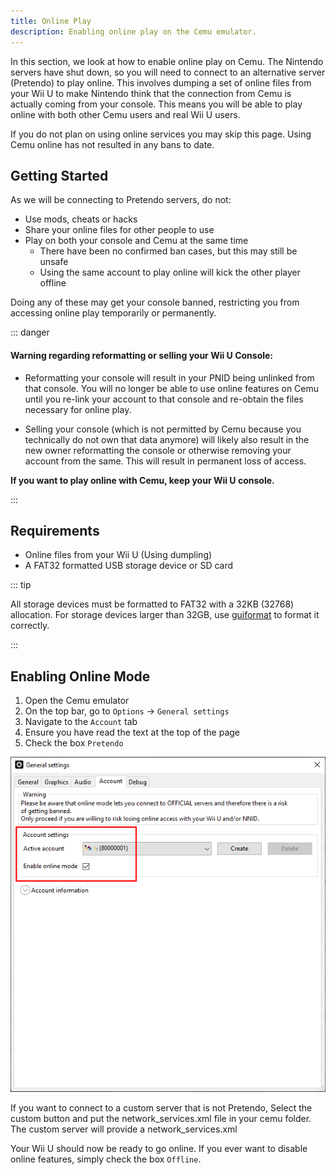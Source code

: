 ```yaml
---
title: Online Play
description: Enabling online play on the Cemu emulator.
---
```


In this section, we look at how to enable online play on Cemu. The Nintendo servers have shut down, so you will need to connect to an alternative server (Pretendo) to play online. This involves dumping a set of online files from your Wii U to make Nintendo think that the connection from Cemu is actually coming from your console. This means you will be able to play online with both other Cemu users and real Wii U users.

If you do not plan on using online services you may skip this page. Using Cemu online has not resulted in any bans to date.

## Getting Started

As we will be connecting to Pretendo servers, do not:
- Use mods, cheats or hacks
- Share your online files for other people to use
- Play on both your console and Cemu at the same time
  - There have been no confirmed ban cases, but this may still be unsafe
  - Using the same account to play online will kick the other player offline

Doing any of these may get your console banned, restricting you from accessing online play temporarily or permanently.

::: danger

#### Warning regarding reformatting or selling your Wii U Console:

- Reformatting your console will result in your PNID being unlinked from that console. You will no longer be able to use online features on Cemu until you re-link your account to that console and re-obtain the files necessary for online play.

- Selling your console (which is not permitted by Cemu because you technically do not own that data anymore) will likely also result in the new owner reformatting the console or otherwise removing your account from the same. This will result in permanent loss of access.

**If you want to play online with Cemu, keep your Wii U console.**

:::

## Requirements

- Online files from your Wii U (<router-link to="/using-dumpling">Using dumpling</router-link>)
- A FAT32 formatted USB storage device or SD card

::: tip

All storage devices must be formatted to FAT32 with a 32KB (32768) allocation. For storage devices larger than 32GB, use [guiformat](http://ridgecrop.co.uk/index.htm?guiformat.htm) to format it correctly.

:::

## Enabling Online Mode

1. Open the Cemu emulator
1. On the top bar, go to `Options` -> `General settings`
1. Navigate to the `Account` tab
1. Ensure you have read the text at the top of the page
1. Check the box `Pretendo`

![A screenshot of a Cemu online account](/assets/images/cemu-account-settings.png)


If you want to connect to a custom server that is not Pretendo, Select the custom button and put the network_services.xml file in your cemu folder. The custom server will provide a network_services.xml



Your Wii U should now be ready to go online. If you ever want to disable online features, simply check the box `Offline`.


